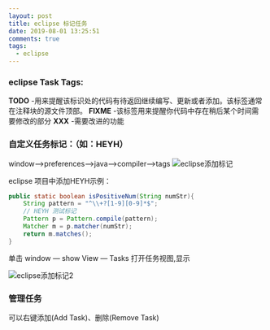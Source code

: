 ```yaml
---
layout: post
title: eclipse 标记任务
date: 2019-08-01 13:25:51
comments: true
tags: 
  - eclipse
---
```

### eclipse Task Tags:

**TODO** -用来提醒该标识处的代码有待返回继续编写、更新或者添加。该标签通常在注释块的源文件顶部。
**FIXME** -该标签用来提醒你代码中存在稍后某个时间需要修改的部分
**XXX** -需要改进的功能
<!--more-->

### 自定义任务标记：（如：HEYH）
window-->preferences-->java-->compiler-->tags
![eclipse添加标记](http://www.heyouhao.cn/images/7902846489382879.jpg)

eclipse 项目中添加HEYH示例：

```java
public static boolean isPositiveNum(String numStr){   
	String pattern = "^\\+?[1-9][0-9]*$";  
	// HEYH 测试标记
	Pattern p = Pattern.compile(pattern);  
	Matcher m = p.matcher(numStr);  
	return m.matches();  
} 
```

单击 window — show View — Tasks 打开任务视图,显示

![eclipse添加标记2](http://www.heyouhao.cn/images/7903270230596121.jpg)
### 管理任务
可以右键添加(Add Task)、删除(Remove Task)